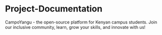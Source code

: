 # Project-Documentation
CampoYangu - the open-source platform for Kenyan campus students. Join our inclusive community, learn, grow your skills, and innovate with us!
